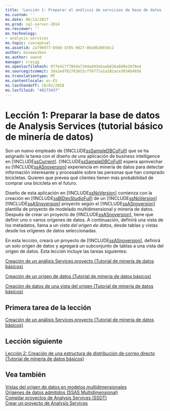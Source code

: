 ```yaml
---
title: 'Lección 1: Preparar el análisis de servicios de base de datos (Tutorial de minería de datos básicos) | Microsoft Docs'
ms.custom: ''
ms.date: 06/13/2017
ms.prod: sql-server-2014
ms.reviewer: ''
ms.technology:
- analysis-services
ms.topic: conceptual
ms.assetid: 2a796977-6568-4705-9d27-86a9b36658c2
author: minewiskan
ms.author: owend
manager: craigg
ms.openlocfilehash: 0f7e417f786da7344ad43ebaab826a8d0e28f8e4
ms.sourcegitcommit: 3da2edf82763852cff6772a1a282ace3034b4936
ms.translationtype: MT
ms.contentlocale: es-ES
ms.lasthandoff: 10/02/2018
ms.locfileid: "48173437"
---
```

# <a name="lesson-1-preparing-the-analysis-services-database-basic-data-mining-tutorial"></a>Lección 1: Preparar la base de datos de Analysis Services (tutorial básico de minería de datos)
  Son un nuevo empleado de [!INCLUDE[ssSampleDBCoFull](../includes/sssampledbcofull-md.md)] que se ha asignado la tarea con el diseño de una aplicación de business intelligence en [!INCLUDE[ssCurrent](../includes/sscurrent-md.md)]. [!INCLUDE[ssSampleDBCoFull](../includes/sssampledbcofull-md.md)] espera aprovechar su [!INCLUDE[ssASnoversion](../includes/ssasnoversion-md.md)] experiencia en minería de datos para detectar información interesante y procesable sobre las personas que han comprado bicicletas. Quieren que prevea qué clientes tienen más probabilidad de comprar una bicicleta en el futuro.  
  
 Diseño de esta aplicación en [!INCLUDE[ssNoVersion](../includes/ssnoversion-md.md)] comienza con la creación en [!INCLUDE[ssBIDevStudioFull](../includes/ssbidevstudiofull-md.md)] de un [!INCLUDE[ssNoVersion](../includes/ssnoversion-md.md)] [!INCLUDE[ssASnoversion](../includes/ssasnoversion-md.md)] proyecto según el [!INCLUDE[ssASnoversion](../includes/ssasnoversion-md.md)] plantilla de proyecto de modelado multidimensional y minería de datos. Después de crear un proyecto de [!INCLUDE[ssASnoversion](../includes/ssasnoversion-md.md)], tiene que definir uno o varios orígenes de datos. A continuación, definirá una vista de los metadatos, llama a un *vista del origen de datos*, desde tablas y vistas desde los orígenes de datos seleccionadas.  
  
 En esta lección, creará un proyecto de [!INCLUDE[ssASnoversion](../includes/ssasnoversion-md.md)], definirá un solo origen de datos y agregará un subconjunto de tablas a una vista del origen de datos. Esta lección incluye las tareas siguientes:  
  
 [Creación de un análisis Services proyecto &#40;Tutorial de minería de datos básicos&#41;](../../2014/tutorials/creating-an-analysis-services-project-basic-data-mining-tutorial.md)  
  
 [Creación de un origen de datos &#40;Tutorial de minería de datos básicos&#41;](../../2014/tutorials/creating-a-data-source-basic-data-mining-tutorial.md)  
  
 [Creación de datos de una vista del origen &#40;Tutorial de minería de datos básicos&#41;](../../2014/tutorials/creating-a-data-source-view-basic-data-mining-tutorial.md)  
  
## <a name="first-task-in-lesson"></a>Primera tarea de la lección  
 [Creación de un análisis Services proyecto &#40;Tutorial de minería de datos básicos&#41;](../../2014/tutorials/creating-an-analysis-services-project-basic-data-mining-tutorial.md)  
  
## <a name="next-lesson"></a>Lección siguiente  
 [Lección 2: Creación de una estructura de distribución de correo directo &#40;Tutorial de minería de datos básicos&#41;](../../2014/tutorials/lesson-2-building-a-targeted-mailing-structure-basic-data-mining-tutorial.md)  
  
## <a name="see-also"></a>Vea también  
 [Vistas del origen de datos en modelos multidimensionales](../analysis-services/multidimensional-models/data-source-views-in-multidimensional-models.md)   
 [Orígenes de datos admitidos &#40;SSAS Multidimensional&#41;](../analysis-services/multidimensional-models/supported-data-sources-ssas-multidimensional.md)   
 [Compilar proyectos de Analysis Services &#40;SSDT&#41;](../analysis-services/multidimensional-models/build-analysis-services-projects-ssdt.md)   
 [Crear un proyecto de Analysis Services](../analysis-services/lesson-1-1-creating-an-analysis-services-project.md)  
  
  
